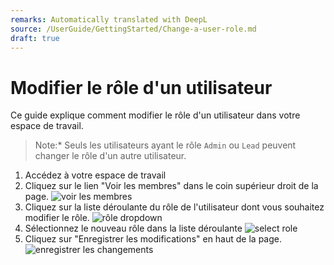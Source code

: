```yaml
---
remarks: Automatically translated with DeepL
source: /UserGuide/GettingStarted/Change-a-user-role.md
draft: true
---
```


# Modifier le rôle d'un utilisateur

Ce guide explique comment modifier le rôle d'un utilisateur dans votre espace de travail.

> Note:* Seuls les utilisateurs ayant le rôle `Admin` ou `Lead` peuvent changer le rôle d'un autre utilisateur.

1. Accédez à votre espace de travail
1. Cliquez sur le lien "Voir les membres" dans le coin supérieur droit de la page.
    ![voir les membres](/api/docs/UserGuide/GettingStarted/view-members.png)
1. Cliquez sur la liste déroulante du rôle de l'utilisateur dont vous souhaitez modifier le rôle.
    ![rôle dropdown](/api/docs/UserGuide/GettingStarted/role-dropdown.png)
1. Sélectionnez le nouveau rôle dans la liste déroulante
    ![select role](/api/docs/UserGuide/GettingStarted/select-role.png)
1. Cliquez sur "Enregistrer les modifications" en haut de la page.
    ![enregistrer les changements](/api/docs/UserGuide/GettingStarted/save-changes.png)
